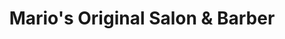---
title: "Mario's Original Salon & Barber"
url: /harwood-heights/marios-original-salon-and-barber/
shop: hairdresser
---